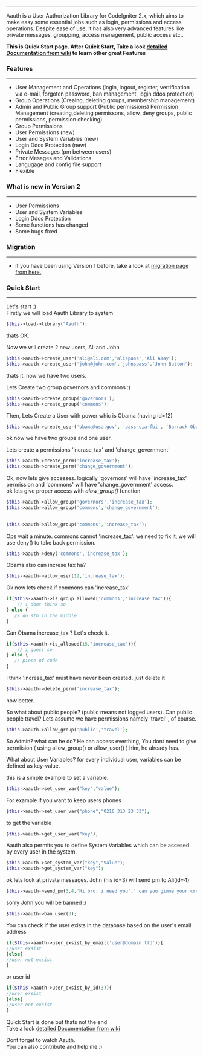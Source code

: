 ***
Aauth is a User Authorization Library for CodeIgniter 2.x, which aims to make easy some essential jobs such as login, permissions and access operations. Despite ease of use, it has also very advanced features like private messages, groupping, access management, public access etc..

**This is Quick Start page. After Quick Start, Take a look [detailed Documentation from wiki](https://github.com/emreakay/CodeIgniter-Aauth/wiki/_pages) to learn other great Features**

### Features 
***
* User Management and Operations (login, logout, register, vertification via e-mail, forgoten password, ban management, login ddos protection)
* Group Operations (Creaing, deleting groups, membership management)
* Admin and Public Group support (Public permissions)
Permission Management (creating,deleting permissons, allow, deny groups, public permissions, permission checking)
* Group Permissions 
* User Permissions (new)
* User and System Variables (new)
* Login Ddos Protection (new)
* Private Messages (pm between users)
* Error Mesages and Validations
* Langugage and config file support
* Flexible

### What is new in Version 2
***
* User Permissions
* User and System Variables
* Login Ddos Protection
* Some functions has changed
* Some bugs fixed

### Migration
***
* if you have been using Version 1 before, take a look at [migration page from here.](https://github.com/emreakay/CodeIgniter-Aauth/wiki/1%29-Migration-from-V1).

### Quick Start 
***
Let's start :)  
Firstly we will load Aauth Library to system
```php
$this->load->library("Aauth");
```
  
thats OK.  

Now we will create 2 new users, Ali and John  

```php
$this->aauth->create_user('ali@ali.com','alispass','Ali Akay');
$this->aauth->create_user('john@john.com','johnspass','John Button');
```
   
thats it. now we have two users.

Lets Create two group governors and commons :)
```php
$this->aauth->create_group('governors');
$this->aauth->create_group('commons');
```  

Then, Lets Create a User with power whic is Obama (having id=12)
```php
$this->aauth->create_user('obama@usa.gov', 'pass-cia-fbi', 'Barrack Obama');
```  

ok now we have two groups and one user.

Lets create a permissions 'incrase_tax' and 'change_government' 

```php
$this->aauth->create_perm('increase_tax');
$this->aauth->create_perm('change_government');
```  

Ok, now lets give accesses. logically 'governors' will have 'increase_tax' permission and 'commons' will have 'change_government' access.  
ok lets give proper access with _alow_group()_ function

```php
$this->aauth->allow_group('governors','increase_tax');
$this->aauth->allow_group('commons','change_government');
  
  
$this->aauth->allow_group('commons','increase_tax');
``` 

Ops wait a minute.  commons cannot 'increase_tax'. we need to fix it, we will use deny() to take back permission.

```php
$this->aauth->deny('commons','increase_tax');
``` 

Obama also can increse tax ha?

```php
$this->aauth->allow_user(12,'increase_tax');
``` 


Ok now lets check if commons can 'increase_tax'

```php
if($this->aauth->is_group_allowed('commons','increase_tax')){
    // i dont think so
} else {
   // do sth in the middle
}
``` 

Can Obama increase_tax ? Let's check it.

```php
if($this->aauth->is_allowed(15,'increase_tax')){
    // i guess so
} else {
   // piece of code
}
``` 


i think 'increse_tax' must have never been created. just delete it

```php
$this->aauth->delete_perm('increase_tax');
``` 
now better.  
  
So what about public people? (public means not logged users). Can public people travel? Lets assume we have permissions namely 'travel' , of course.

```php
$this->aauth->allow_group('public','travel');
``` 
  
So Admin? what can he do? He can access everthing, You dont need to give permiision ( using allow_group() or allow_user() ) him, he already has.  
  
What about User Variables?
for every individual user, variables can be defined as key-value.

this is a simple example to set a variable.
```php
$this->aauth->set_user_var("key","value");
``` 

For example if you want to keep users phones
```php
$this->aauth->set_user_var("phone","0216 313 23 33");
``` 

to get the variable
```php
$this->aauth->get_user_var("key");
``` 

Aauth also permits you to define System Variables which can be accesed by every user in the system.
```php
$this->aauth->set_system_var("key","Value");
$this->aauth->get_system_var("key");
``` 

ok lets look at private messages. John (his id=3) will send pm to Ali(id=4)

```php
$this->aauth->send_pm(3,4,'Hi bro. i need you',' can you gimme your credit card?')
``` 
  
sorry John you will be banned :(

```php
$this->aauth->ban_user(3);
``` 

You can check if the user exists in the database based on the user's email address

```php
if($this->aauth->user_exsist_by_email('user@domain.tld')){
//user exsist
}else{
//user not exsist
}
```
or user id

```php
if($this->aauth->user_exsist_by_id(3)){
//user exsist
}else{
//user not exsist
}
```
 
Quick Start is done but thats not the end  
Take a look [detailed Documentation from wiki](https://github.com/emreakay/CodeIgniter-Aauth/wiki/_pages)   

Dont forget to watch Aauth.  
You can also contribute and help me :)
